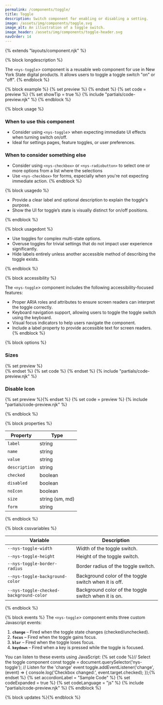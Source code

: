 ```yaml
---
permalink: /components/toggle/
title: Toggle
description: Switch component for enabling or disabling a setting.
image: /assets/img/components/toggle.svg
image_alt: An illustration of a toggle switch.
image_header: /assets/img/components/toggle-header.svg
navOrder: 14
---
```


{% extends "layouts/component.njk" %}

{% block longdescription %}

  The `<nys-toggle`> component is a reusable web component for use in New York State digital products. It allows users to toggle a toggle switch "on" or "off".
{% endblock %}

{% block example %}
  {% set preview %}<nys-toggle 
  label="Dark Mode"
  description="Enable dark mode for a more comfortable viewing experience."
  name="toggle-switch"
  value="access">
</nys-toggle>{% endset %}
  {% set code = preview %}
  {% set showTip = true %}
  {% include "partials/code-preview.njk" %}
{% endblock %}


{% block usage %}

### When to use this component
  - Consider using `<nys-toggle`> when expecting immediate UI effects when turning switch on/off.
  - Ideal for settings pages, feature toggles, or user preferences.
### When to consider something else
  - Consider using `<nys-checkbox>` or `<nys-radiobutton>` to select one or more options from a list where the selections
  - Use `<nys-checkbox>` for forms, especially when you're not expecting immediate action.
{% endblock %}

{% block usagedo %}

  - Provide a clear label and optional description to explain the toggle's purpose.
  - Show the UI for toggle’s state is visually distinct for on/off positions.

{% endblock %}

{% block usagedont %}

  - Use toggles for complex multi-state options.
  - Overuse toggles for trivial settings that do not impact user experience significantly.
  - Hide labels entirely unless another accessible method of describing the toggle exists.

{% endblock %}

{% block accessibility %}

The `<nys-toggle`> component includes the following accessibility-focused features:

  - Proper ARIA roles and attributes to ensure screen readers can interpret the toggle correctly.
  - Keyboard navigation support, allowing users to toggle the toggle switch using the keyboard.
  - Visual focus indicators to help users navigate the component.
  - Include a label property to provide accessible text for screen readers.
{% endblock %}

{% block options %}

### Sizes
  {% set preview %}<nys-toggle size="sm" label='Small (size="sm")' name="toggle-switch" value="access"></nys-toggle><br>
<nys-toggle size="md" label='Medium (size="md")' name="toggle-switch" value="access"></nys-toggle>{% endset %}
  {% set code %}
  <nys-toggle size="sm" label='Small (size="sm")' name="toggle-switch" value="access"></nys-toggle>
<nys-toggle size="md" label='Medium (size="md")' name="toggle-switch" value="access"></nys-toggle>{% endset %}
  {% include "partials/code-preview.njk" %}

### Disable Icon
  {% set preview %}<nys-toggle noIcon label="No Icon on the toggle" name="toggle-switch" value="access"></nys-toggle>{% endset %}
  {% set code = preview %}
  {% include "partials/code-preview.njk" %}

{% endblock %}

{% block properties %}

<table>
  <thead>
    <tr>
      <th>Property</th>
      <th>Type</th>
    </tr>
  </thead>
  <tbody>
    <tr>
      <td><code>label</code></td>
      <td>string</td>
    </tr>
    <tr>
      <td><code>name</code></td>
      <td>string</td>
    </tr>
    <tr>
      <td><code>value</code></td>
      <td>string</td>
    </tr>
    <tr>
      <td><code>description</code></td>
      <td>string</td>
    </tr>
    <tr>
      <td><code>checked</code></td>
      <td>boolean</td>
    </tr>
    <tr>
      <td><code>disabled</code></td>
      <td>boolean</td>
    </tr>
    <tr>
      <td><code>noIcon</code></td>
      <td>boolean</td>
    </tr>
    <tr>
      <td><code>size</code></td>
      <td>string (sm, md)</td>
    </tr>
    <tr>
      <td><code>form</code></td>
      <td>string</td>
    </tr>

  </tbody>

  </table>

{% endblock %}

{% block cssvariables %}

<table>
  <thead>
    <tr>
      <th>Variable</th>
      <th>Description</th>
    </tr>
  </thead>
  <tbody>
    <tr>
      <td><code>--nys-toggle-width</code></td>
      <td>Width of the toggle switch.</td>
    </tr>
    <tr>
      <td><code>--nys-toggle-height</code></td>
      <td>Height of the toggle switch.</td>
    </tr>
    <tr>
      <td><code>--nys-toggle-border-radius</code></td>
      <td>Border radius of the toggle switch.</td>
    </tr>
    <tr>
      <td><code>--nys-toggle-background-color</code></td>
      <td>Background color of the toggle switch when it is off.</td>
    </tr>
    <tr>
      <td><code>--nys-toggle-checked-background-color</code></td>
      <td>Background color of the toggle switch when it is on.</td>
    </tr>
  </tbody>
  </table>

{% endblock %}

{% block events %}
The `<nys-toggle`> component emits three custom Javascript events:
1.  **`change`** – Fired when the toggle state changes (checked/unchecked).
2.  **`focus`** – Fired when the toggle gains focus.
3.  **`blur`** – Fired when the toggle loses focus.
4.  **`keydown`** – Fired when a key is pressed while the toggle is focused.

You can listen to these events using JavaScript:
{% set code %}// Select the toggle component
  const toggle = document.querySelector('nys-toggle');
// Listen for the 'change' event
toggle.addEventListener('change', (event) => {
  console.log('Checkbox changed:', event.target.checked);
});{% endset %}
{% set accordionLabel = "Sample Code" %}
{% set codeExpanded = true %}
{% set codeLanguage = "js" %}
{% include "partials/code-preview.njk" %}
{% endblock %}

{% block updates %}{% endblock %}